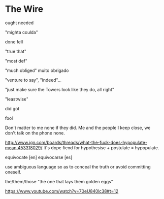 The Wire
====


ought needed

"mighta coulda"

done fell

"true that"

"most def"

"much obliged" muito obrigado

"venture to say", "indeed"...


"just make sure the Towers look like they do, all right"

"leastwise"


did got

fool

Don't matter to me none if they did. Me and the people I keep close, we don't talk on the phone none.

http://www.ign.com/boards/threads/what-the-fuck-does-hypopulate-mean.453318029/
It's dope fiend for hypothesise + postulate = hypopulate.



equivocate [en] equivocarse [es]


use ambiguous language so as to conceal the truth or avoid committing oneself.


the/them/those "the one that lays them golden eggs"

https://www.youtube.com/watch?v=70eU840lc38#t=12
